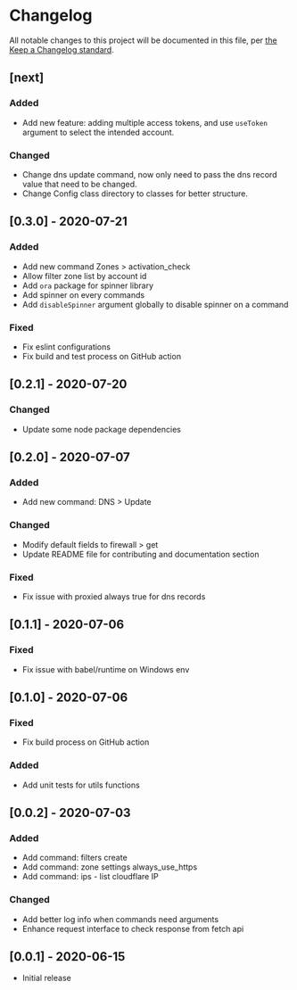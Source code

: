 # Changelog

All notable changes to this project will be documented in this file, per [the Keep a Changelog standard](https://keepachangelog.com/).

## [next]

### Added
- Add new feature: adding multiple access tokens, and use `useToken` argument to select the intended account.

### Changed
- Change dns update command, now only need to pass the dns record value that need to be changed.
- Change Config class directory to classes for better structure.

## [0.3.0] - 2020-07-21

### Added
- Add new command Zones > activation_check
- Allow filter zone list by account id
- Add `ora` package for spinner library
- Add spinner on every commands
- Add `disableSpinner` argument globally to disable spinner on a command

### Fixed
- Fix eslint configurations
- Fix build and test process on GitHub action

## [0.2.1] - 2020-07-20

### Changed
- Update some node package dependencies

## [0.2.0] - 2020-07-07

### Added
- Add new command: DNS > Update

### Changed
- Modify  default fields to firewall > get
- Update README file for contributing and documentation section

### Fixed
- Fix issue with proxied always true for dns records

## [0.1.1] - 2020-07-06

### Fixed
- Fix issue with babel/runtime on Windows env

## [0.1.0] - 2020-07-06

### Fixed
- Fix build process on GitHub action

### Added
- Add unit tests for utils functions

## [0.0.2] - 2020-07-03

### Added
- Add command: filters create
- Add command: zone settings always_use_https
- Add command: ips - list cloudflare IP

### Changed
- Add better log info when commands need arguments
- Enhance request interface to check response from fetch api

## [0.0.1] - 2020-06-15
- Initial release
